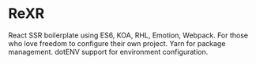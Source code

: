 # ReXR

React SSR boilerplate using ES6, KOA, RHL, Emotion, Webpack.
For those who love freedom to configure their own project.
Yarn for package management.
dotENV support for environment configuration.
